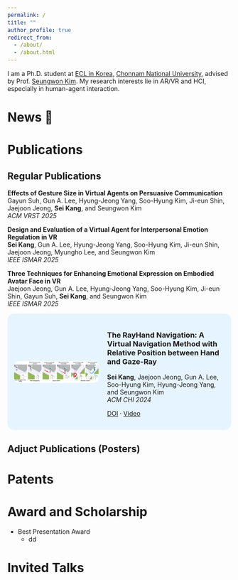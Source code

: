 ```yaml
---
permalink: /
title: ""
author_profile: true
redirect_from: 
  - /about/
  - /about.html
---
```

I am a Ph.D. student at [ECL in Korea](https://sites.google.com/view/arvrlab/home), [Chonnam National University](https://www.jnu.ac.kr/), advised by Prof. [Seungwon Kim](https://scholar.google.com/citations?user=epOZdMsAAAAJ&hl=ko&oi=ao). My research interests lie in AR/VR and HCI, especially in human-agent interaction.



# News 🎉


# Publications

## Regular Publications


**Effects of Gesture Size in Virtual Agents on Persuasive Communication** <br>
Gayun Suh, Gun A. Lee, Hyung-Jeong Yang, Soo-Hyung Kim, Ji-eun Shin, Jaejoon Jeong, **Sei Kang**, and Seungwon Kim <br> *ACM VRST 2025*

**Design and Evaluation of a Virtual Agent for Interpersonal Emotion Regulation in VR** <br>
**Sei Kang**, Gun A. Lee, Hyung-Jeong Yang, Soo-Hyung Kim, Ji-eun Shin, Jaejoon Jeong, Myungho Lee, and Seungwon Kim <br>
*IEEE ISMAR 2025*

**Three Techniques for Enhancing Emotional Expression on Embodied Avatar Face in VR**<br>
Jaejoon Jeong, Gun A. Lee, Hyung-Jeong Yang, Soo-Hyung Kim, Ji-eun Shin, Gayun Suh, **Sei Kang**, and Seungwon Kim <br>*IEEE ISMAR 2025*


<div style="display:flex; align-items:center; gap:20px; background-color:#e6f4ff; border-radius:15px; padding:15px;">
<img src="/images/CHI_Rayhand.png" alt="RayHand" style="width:40%; border-radius:10px;">
<div>
    <h3>The RayHand Navigation: A Virtual Navigation Method with Relative Position between Hand and Gaze-Ray</h3>
    <p><strong>Sei Kang</strong>, Jaejoon Jeong, Gun A. Lee, Soo-Hyung Kim, Hyung-Jeong Yang, and Seungwon Kim<br>
    <em>ACM CHI 2024</em></p>
    <p><a href="https://dl.acm.org/doi/10.1145/3613904.3642147">DOI</a> · <a href="https://www.youtube.com/watch?v=cbDJiJG0QyA">Video</a></p>
  </div>
</div>


## Adjuct Publications (Posters)


# Patents 


# Award and Scholarship



- Best Presentation Award
  - dd



# Invited Talks
